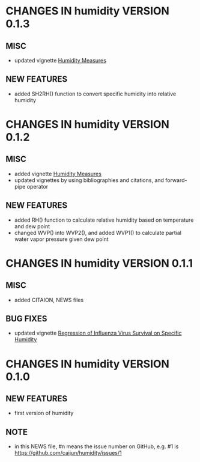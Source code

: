 # CHANGES IN humidity VERSION 0.1.3

## MISC

- updated vignette [Humidity Measures](https://CRAN.R-project.org/package=humidity/vignettes/humidity-measures.html)

## NEW FEATURES

- added SH2RH() function to convert specific humidity into relative humidity


# CHANGES IN humidity VERSION 0.1.2

## MISC

- added vignette [Humidity Measures](https://CRAN.R-project.org/package=humidity/vignettes/humidity-measures.html)
- updated vignettes by using bibliographies and citations, and forward-pipe operator

## NEW FEATURES

- added RH() function to calculate relative humidity based on temperature and dew point
- changed WVP() into WVP2(), and added WVP1() to calculate partial water vapor pressure given dew point


# CHANGES IN humidity VERSION 0.1.1

## MISC

- added CITAION, NEWS files

## BUG FIXES

- updated vignette [Regression of Influenza Virus Survival on Specific Humidity](https://CRAN.R-project.org/package=humidity/vignettes/ivs-sh.html)


# CHANGES IN humidity VERSION 0.1.0

## NEW FEATURES

- first version of humidity

## NOTE

- in this NEWS file, #n means the issue number on GitHub, e.g. #1 is https://github.com/caijun/humidity/issues/1

